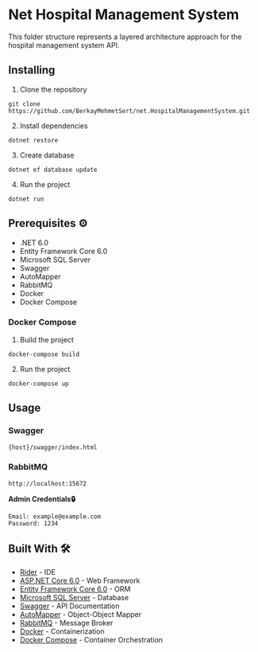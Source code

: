 # Net Hospital Management System

This folder structure represents a layered architecture approach for the hospital management system API.

## Installing

1. Clone the repository

```shell
git clone https://github.com/BerkayMehmetSert/net.HospitalManagementSystem.git
```

2. Install dependencies

```shell
dotnet restore
```

3. Create database

```shell
dotnet ef database update
```

4. Run the project

```shell
dotnet run
```

## Prerequisites ⚙️

* .NET 6.0
* Entity Framework Core 6.0
* Microsoft SQL Server
* Swagger
* AutoMapper
* RabbitMQ
* Docker
* Docker Compose

### Docker Compose

1. Build the project

```shell
docker-compose build
```

2. Run the project

```shell
docker-compose up
```

## Usage

### Swagger

```text
{host}/swagger/index.html
```

### RabbitMQ

```text
http://localhost:15672
```

**Admin Credentials🔒**

```text
Email: example@example.com
Password: 1234
```

## Built With 🛠️

* [Rider](https://www.jetbrains.com/rider/) - IDE
* [ASP.NET Core 6.0](https://docs.microsoft.com/tr-tr/aspnet/core/?view=aspnetcore-6.0) - Web Framework
* [Entity Framework Core 6.0](https://docs.microsoft.com/tr-tr/ef/core/) - ORM
* [Microsoft SQL Server](https://www.microsoft.com/tr-tr/sql-server/sql-server-downloads) - Database
* [Swagger](https://swagger.io/) - API Documentation
* [AutoMapper](https://automapper.org/) - Object-Object Mapper
* [RabbitMQ](https://www.rabbitmq.com/) - Message Broker
* [Docker](https://www.docker.com/) - Containerization
* [Docker Compose](https://docs.docker.com/compose/) - Container Orchestration

